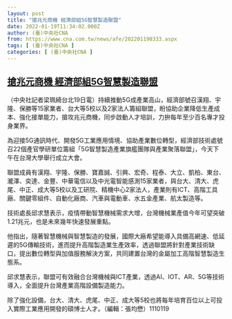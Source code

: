 ```yaml
---
layout: post
title: "搶兆元商機 經濟部組5G智慧製造聯盟"
date: 2022-01-19T11:34:02.000Z
author: (臺)中央社CNA
from: https://www.cna.com.tw/news/afe/202201190333.aspx
tags: [ (臺)中央社CNA ]
categories: [ (臺)中央社CNA ]
---
```

<!--1642592042000-->
[搶兆元商機 經濟部組5G智慧製造聯盟](https://www.cna.com.tw/news/afe/202201190333.aspx)
------

<div>
<div></div><div><p>（中央社記者梁珮綺台北19日電）持續推動5G成產業高山，經濟部號召漢翔、宇隆、保勝等15家業者、台大等5校以及2家法人籌組聯盟，盼協助企業降低生產成本、強化接單能力，搶攻兆元商機，同步啟動人才培訓，力拚每年至少百名專才投身業界。</p><p>為迎接5G通訊時代、開發5G工業應用情境、協助產業數位轉型，經濟部技術處號召22個產官學研單位籌組「5G智慧製造產業旗艦團隊與產業聚落聯盟」，今天下午在台灣大學舉行成立大會。</p><p>聯盟成員有漢翔、宇隆、保勝、寶嘉誠、引興、宏奇、程泰、大立、凱柏、東台、瀧澤、奕達、金豐、中華電信以及中光電智能感測15家業者，與台大、清大、虎尾、中正、成大等5校以及工研院、精機中心2家法人，產業則有ICT、高階工具廠、關鍵零組件、自動化廠商、汽車與電動車、水五金產業、航太製造等。</p><p>技術處長邱求慧表示，疫情帶動智慧機械需求大增，台灣機械業產值今年可望突破1.21兆元，也是未來幾年快速發展重點。</p><p>他指出，隨著智慧機械與智慧製造的發展，國際大廠希望能導入具備高網速、低延遲的5G傳輸技術，進而提升高階製造業生產效率，透過聯盟將針對產業技術缺口，提出數位轉型與加值服務解決方案，共同建置台灣的金屬加工高階智慧製造生態系。</p><p>邱求慧表示，聯盟可有效融合台灣機械與ICT產業，透過AI、IOT、AR、5G等技術導入，全面提升台灣產業高階設備製造能力。</p><p>除了強化設備，台大、清大、虎尾、中正、成大等5校也將每年培育百位以上可投入實際工業應用開發的碩博士人才。（編輯：張均懋）1110119</p></div>
</div>
